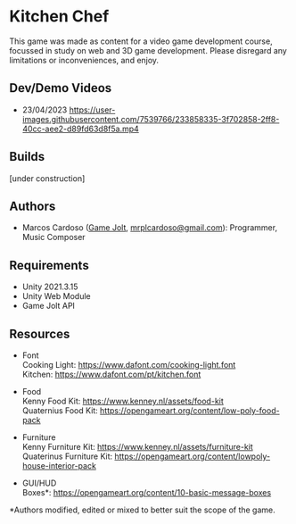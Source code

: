 # Kitchen Chef
This game was made as content for a video game development course, focussed in study on web and 3D game development. 
Please disregard any limitations or inconveniences, and enjoy.

## Dev/Demo Videos  
* 23/04/2023 https://user-images.githubusercontent.com/7539766/233858335-3f702858-2ff8-40cc-aee2-d89fd63d8f5a.mp4  

## Builds
[under construction]

## Authors
* Marcos Cardoso ([Game Jolt](https://gamejolt.com/@marcoscardoso1_b064/games), mrplcardoso@gmail.com): Programmer, Music Composer

## Requirements
* Unity 2021.3.15  
* Unity Web Module  
* Game Jolt API

## Resources
* Font  
  Cooking Light: https://www.dafont.com/cooking-light.font  
  Kitchen: https://www.dafont.com/pt/kitchen.font  
  
* Food  
  Kenny Food Kit: https://www.kenney.nl/assets/food-kit  
  Quaternius Food Kit: https://opengameart.org/content/low-poly-food-pack  
 
* Furniture  
  Kenny Furniture Kit: https://www.kenney.nl/assets/furniture-kit  
  Quaterinus Furniture Kit: https://opengameart.org/content/lowpoly-house-interior-pack  
  
* GUI/HUD  
  Boxes*: https://opengameart.org/content/10-basic-message-boxes
  

*Authors modified, edited or mixed to better suit the scope of the game.
